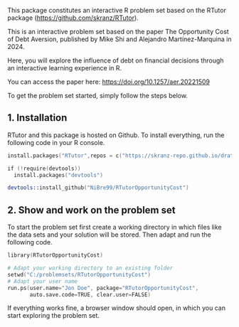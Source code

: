 This package constitutes an interactive R problem set based on the RTutor package (https://github.com/skranz/RTutor). 

This is an interactive problem set based on the paper The Opportunity Cost of Debt Aversion, published by Mike Shi and Alejandro Martínez-Marquina in 2024.

Here, you will explore the influence of debt on financial decisions through an interactive learning experience in R.

You can access the paper here: https://doi.org/10.1257/aer.20221509

To get the problem set started, simply follow the steps below.

## 1. Installation

RTutor and this package is hosted on Github. To install everything, run the following code in your R console.
```s
install.packages("RTutor",repos = c("https://skranz-repo.github.io/drat/",getOption("repos")))

if (!require(devtools))
  install.packages("devtools")

devtools::install_github("NiBre99/RTutorOpportunityCost")
```

## 2. Show and work on the problem set
To start the problem set first create a working directory in which files like the data sets and your solution will be stored. Then adapt and run the following code.
```s
library(RTutorOpportunityCost)

# Adapt your working directory to an existing folder
setwd("C:/problemsets/RTutorOpportunityCost")
# Adapt your user name
run.ps(user.name="Jon Doe", package="RTutorOpportunityCost",
       auto.save.code=TRUE, clear.user=FALSE)
```
If everything works fine, a browser window should open, in which you can start exploring the problem set.
